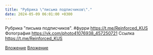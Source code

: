 ```yaml
---
title: "Рубрика \"письма подписчиков\"."
date: 2024-05-09 06:01:00 +0300
---
```


Рубрика "письма подписчиков".
#фурри
https://t.me/Reinforced_KUS
Фотография
<a class="vk-attach" href="https://vk.com/photo41076938_457250721">https://vk.com/photo41076938_457250721</a>
Ссылка
https://t.me/Reinforced_KUS

<a class="vk-attach" href="https://vk.com/photo41076938_457250721">Вложение</a>
[Вложение](https://t.me/Reinforced_KUS)
